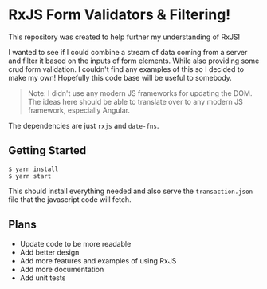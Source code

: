 # RxJS Form Validators & Filtering!

This repository was created to help further my understanding of RxJS!

I wanted to see if I could combine a stream of data coming from a server and filter it based on the inputs of form elements. While also providing some crud form validation. I couldn't find any examples of this so I decided to make my own! Hopefully this code base will be useful to somebody.

> Note: I didn't use any modern JS frameworks for updating the DOM. The ideas here should be able to translate over to any modern JS framework, especially Angular.

The dependencies are just `rxjs` and `date-fns`.

## Getting Started

    $ yarn install
    $ yarn start

This should install everything needed and also serve the `transaction.json` file that the javascript code will fetch.

## Plans

- Update code to be more readable
- Add better design
- Add more features and examples of using RxJS
- Add more documentation
- Add unit tests
